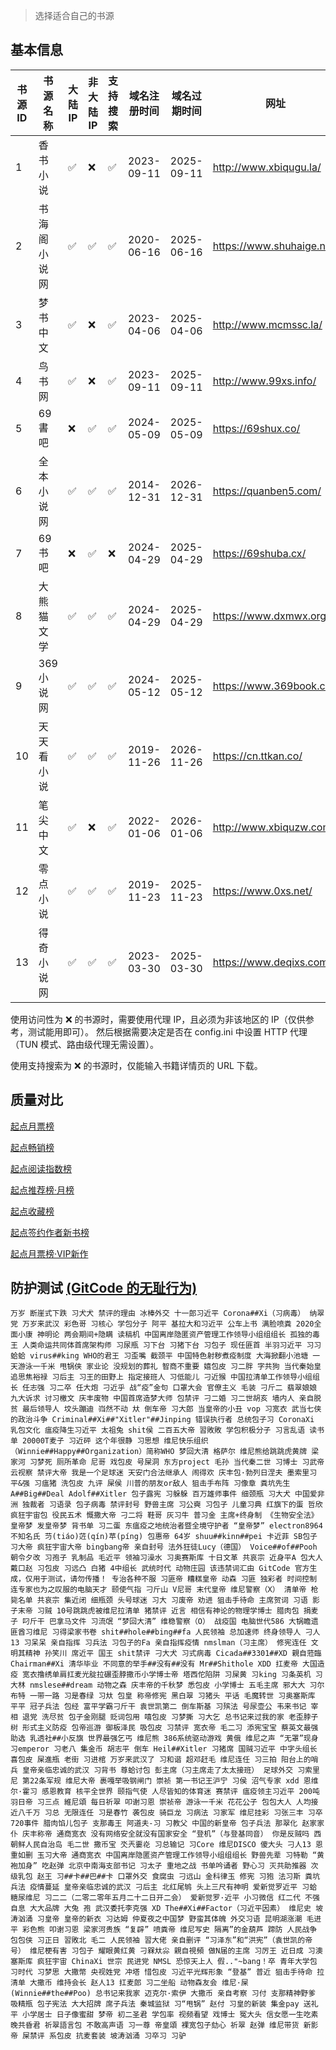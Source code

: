 > 选择适合自己的书源

## 基本信息

| 书源 ID | 书源名称   | 大陆 IP | 非大陆 IP | 支持搜索 | 域名注册时间     | 域名过期时间     | 网址                          |
|-------|--------|-------|--------|------|------------|------------|-----------------------------|
| 1     | 香书小说   | ✅     | ❌      | ✅    | 2023-09-11 | 2025-09-11 | <http://www.xbiqugu.la/>    |
| 2     | 书海阁小说网 | ✅     | ✅      | ✅    | 2020-06-16 | 2025-06-16 | <https://www.shuhaige.net/> |
| 3     | 梦书中文   | ✅     | ❌      | ✅    | 2023-04-06 | 2025-04-06 | <http://www.mcmssc.la/>     |
| 4     | 鸟书网    | ✅     | ❌      | ✅    | 2023-09-11 | 2025-09-11 | <http://www.99xs.info/>     |
| 5     | 69書吧   | ❌     | ✅      | ✅    | 2024-05-09 | 2025-05-09 | <https://69shux.co/>        |
| 6     | 全本小说网  | ✅     | ✅      | ✅    | 2014-12-31 | 2026-12-31 | https://quanben5.com/       |
| 7     | 69书吧   | ❌     | ✅      | ❌    | 2024-04-29 | 2025-04-29 | https://69shuba.cx/         |
| 8     | 大熊猫文学  | ✅     | ✅      | ✅    | 2024-04-29 | 2025-04-29 | https://www.dxmwx.org/      |
| 9     | 369小说网 | ✅     | ✅      | ✅    | 2024-05-12 | 2025-05-12 | https://www.369book.cc/     |
| 10    | 天天看小说  | ✅     | ✅      | ✅    | 2019-11-26 | 2026-11-26 | https://cn.ttkan.co/        |
| 11    | 笔尖中文   | ✅     | ❌      | ✅    | 2022-01-06 | 2026-01-06 | http://www.xbiquzw.com/     |
| 12    | 零点小说   | ✅     | ✅      | ✅    | 2019-11-23 | 2025-11-23 | https://www.0xs.net/        |
| 13    | 得奇小说网  | ✅     | ✅      | ✅    | 2023-03-30 | 2025-03-30 | https://www.deqixs.com/     |

使用访问性为 ❌ 的书源时，需要使用代理 IP，且必须为非该地区的 IP（仅供参考，测试能用即可）。
然后根据需要决定是否在 config.ini 中设置 HTTP 代理（TUN 模式、路由级代理无需设置）。

使用支持搜索为 ❌ 的书源时，仅能输入书籍详情页的 URL 下载。

## 质量对比

[起点月票榜](qidian_rank/起点月票榜.md)

[起点畅销榜](qidian_rank/起点畅销榜.md)

[起点阅读指数榜](qidian_rank/起点阅读指数榜.md)

[起点推荐榜·月榜](qidian_rank/起点推荐榜·月榜.md)

[起点收藏榜](qidian_rank/起点收藏榜.md)

[起点签约作者新书榜](qidian_rank/起点签约作者新书榜.md)

[起点月票榜·VIP新作](qidian_rank/起点月票榜·VIP新作.md)

## 防护测试 [(GitCode 的无耻行为)](https://www.cnblogs.com/gt-it/p/18271287)

```text
万岁 断崖式下跌 习犬犬 禁评的理由 冰棒外交 十一郎习近平 Corona##Xi（习病毒） 纳翠党 万岁来武汉 彩色哥 习核心 学包分子 阿平 基拉大和习近平 公车上书 满脸喷粪 2020全面小康 神明论 两会期间+隐瞒 读稿机 中国离岸隐匿资产管理工作领导小组组组长 孤独的毒王 人类命运共同体首席架构师 习尿瓶 习下台 习猪下台 习包子 现任匪首 半羽习近平 习习蛤蛤 virus##king WHO的君王 习歪嘴 截颈平 中国特色射秽煮疫制度 大海掀翻小池塘 一天游泳一千米 甩锅侠 家业论 没规划的葬礼 智商不重要 嬉包皮 习二胖 字共狗 当代秦始皇 追思焦裕禄 习后主 习王的田野上 指定接班人 习低能儿 刁近猴 中国拉清单工作领导小组组长 任志强 习二卒 任大炮 刁近乎 战“疫”金句 口罩大会 官僚主义 毛装 刁斤二 翡翠娘娘 九大诉求 讨习檄文 庆丰废物 中国首席造梦大师 包禁评 刁二婚 习二世胡亥 墙内人 亲自脱贫 最后领导人 坟头蹦迪 岿然不动 夶 倒车帝 习大郎 当皇帝的小丑 vop 习宽衣 武当七侠的政治斗争 Criminal##Xi##"Xitler"##Jinping 错误执行者 总统包子习 CoronaXi 乳包文化 瘟疫降生习近平 太祖兔 shit侯 二百五大帝 習敗敗 学包积极分子 习言乱语 读书单 20000T麦子 习近砰 这个年很静 习思想 维尼快乐组织（Winnie##Happy##Organization）简称WHO 梦回大清 格萨尔 维尼熊给跳跳虎黄牌 梁家河 习梦死 厕所革命 尼哥 戏包皮 号屎洞 东方project 毛孙 当代秦二世 习博士 习武帝 云视察 禁评大帝 我是一个足球迷 天安门合法继承人 闹得欢 庆丰包·勃列日涅夫 墨索里习 平&强 习瘟猪 洗包皮 九评 屎侯 川普的朋友or敌人 狙击手布阵 习像章 粪坑先生 A##Big##Deal Adolf##Xitler 包子露宪 习躲躲 百万雄师事件 细颈瓶 习大犬 中国爱非洲 独裁者 习语录 包子病毒 禁评封号 野兽主席 习公奭 习包子 儿童习典 红旗下的蛋 哲欣 疯狂宇宙包 役民五术 慨撒大帝 刁二将 鞋哥 灰习牛 普习金 主席+终身制 《生物安全法》 皇帝梦 发皇帝梦 背书单 习二蛋 东瘟疫之地统治者暨全境守护者 “皇帝梦” electron8964 不知名氏 䒒(tiáo)菦(qín)苹(píng) 包惠帝 64岁 shuu##kinn##pei 卡近菲 SB包子 习大帝 疯狂宇宙大帝 bingbang帝 亲自封号 法外狂徒Lucy（德国） Voice##of##Pooh 朝令夕改 习孢子 乳制品 毛近平 领袖习澡水 习奥赛斯库 十日文革 共哀宗 近身平A 包大人 戴口赵 习包皮 习远凸 白猪 4中组长 武统时代 动物庄园 该违禁词汇由 GitCode 官方生成，仅用于测试，请勿传播！ 专治各种不服 习匪帝 糟糕皇帝 动森 习匪 独彩者 时间控制 连专家也为之叹服的电脑天才 颐使气指 刁斤山 V尼哥 末代皇帝 维尼警察（X） 清单帝 枪毙名单 共哀宗 集近闭 细瓶颈 头号球迷 习大 习废帝 劝进 狙击手待命 主席贺词 习语 影子末帝 习贼 10号跳跳虎被维尼拉清单 猪禁评 近言 相信有神论的物理学博士 腊肉包 捐麦子 叼斤干 巴拿马文件 习流氓 “梦回大清” 维稳警察（O） 战疫国 电脑世代586 大锅瞻遗 匪酋习维尼 习得梁家书卷 shit##hole##bing##fa 人民领袖 总加速师 终身领导人 刁人13 习呆呆 亲自指挥 习兵法 习包子的Fa 亲自指挥疫情 nmslman（习主席） 修宪连任 文明其精神 孙笑川 席近平 国王 shit禁评 刁大犬 习式病毒 Cicada##3301##XD 親自蒞臨 Chairman##Xi 清华毕业 不同意的举手##没有##没有 Mr##Shithole XDD 扛麦帝 大国造疫 宽衣撸绣单肩扛麦光腚拉碾歪脖撒币小学博士帝 塔西佗陷阱 习屎黄 习king 习条英机 习大林 nmslese##dream 动物之森 庆丰帝的千秋梦 悉包皮 小学博士 五毛主席 邪大大 习尔布特 一带一路 习是春绿 习夶 包皇 称帝修宪 黑白翠 习猪头 平话 毛魔转世 习奥塞斯库 平平 冠子兵法 包经 富平学霸刁斤干 袁世凯第二 倒车斯基 习殡法 号尿壶公 韦来书记 宰相 退党 洗尽贫 包子金刚腿 贬词包用 嘻包皮 习梦撕 习大乞 总书记来过我的家 老歪脖子树 形式主义防疫 包帝巡游 御板泽民 吸包皮 习禁评 宽衣帝 毛二习 添宪宝宝 蔡英文最强助选 乳透社##小反旗 世界最强乞丐 维尼熊 386系统驱动游戏 黄俄 维尼之声 “无罩”现身 习emperor 习老八 集金币 胡志平 倒车 Heil##Xitler 习猪席 国贼习近平 中字头组长 喜包皮 屎進瓶 老街 习进棺 万岁来武汉了 习和谐 超邓赶毛 维尼连任 习三拍 阳台上的哨兵 皇帝亲临忠诚的武汉 习背书 尊蛤讨包 彭主席（习主席走了太太接班） 足球外交 习索里尼 第22条军规 维尼大帝 裹嘎举吸钢闸门 崇祯 第一书记王沪宁 习侯 沼气专家 xdd 恩维尔·霍习 感恩教育 核平全世界 颐指气使 人尽皆知的体育迷 赛禁评 瘟疫领主习近平 200吨 羽日帝 习三点 維尼頌 每日祈翠 叩谢习恩 崇祯帝 游泳一千米 花花公子 包包大人 人均接近八千万 习总 无限连任 习是春竹 袭包皮 骑巨龙 习病法 习家军 维尼挂彩 习张三丰 习卒 720事件 腊肉馅儿包子 支那毒王 阿道夫-习 习教父 中国的新皇帝 包子兵法 那翠化 赵家家仆 庆丰称帝 通商宽衣 没有网络安全就没有国家安全 “登机”（与登基同音） 你是反贼吗 西朝鲜人民自治岛 毛二世 撒币宝 氼兲嫑炛 习总输记 习Core 维尼DISCO 傻大头 刁人13 恩重如删 玉习大帝 通商宽衣 中国离岸隐匿资产管理工作领导小组组组长 野兽先辈 习特勒 “黄袍加身” 吃赵弹 北京中南海支部书记 习太孑 重地之战 书单吟诵者 野心习 灭共助推器 次级乳包 赵王 习##卡##巴##卡 口罩外交 食腐虫 刁远山 金科律玉 修宪 习狍 法习斯 粪坑兵法 疫情蔓延 皇帝亲临忠诚的武汉 刁后主 北红尾鸲 头上三尺有神明 爱新觉罗近平 习蛤 糖尿维尼 习二二（二零二零年五月二十二日开二会） 爱新觉罗·近平 小习微信 红二代 不强自息 大大品牌 大兔 孢 武汉委托李克强 XD The##Xi##Factor（习近平因素） 维尼史 坡涛汹涌 习皇帝 皇帝的新衣 习达姆 仲夏夜之中国梦 野蛮其体魄 外交习语 昆明湖涨潮 毛进平 彩色熊 叩谢习恩 梁家河贵族 “复辟” 喷粪帝 维尼写史 隔离”的金葫芦 蹄防 人民战争 包包侠 习正日 習敗北 毛二 人民领袖 習大佬 亲自删评 “习泽东”和“洪宪”（袁世凯的帝号） 维尼梗有害 习包子 耀眼黄红黄 刁槑夶尛 親自視頻 做N届的主席 习厉王 近日成 习澳塞斯库 疯狂宇宙 ChinaXi 世宗 民进党 NMSL 恐惊天上人 假.."~bang！卒 青年大学包 习时代 习梦思 大撒幣 央视姓党 冲塔 惜包皮 习近平光辉形象 “登基” 普近 狙击手待命 拉清单 大撒币 维持会长 赵人13 扛麦郎 习二坐船 动物森友会 维尼·屎(Winnie##the##Poo) 总书记来我家 迈克尔·索伊 大撒币 亲自考察 习付 支那精神野爹 吸精瓶 包子宪法 大大招牌 席子兵法 秦城监狱 习“甩锅” 赵付 习皇的新装 集金pay 送礼平 小学居士 日子像蜜甜 梦帝 初二圣君 学包率 视频看望 戏博士 冤大头 信女愿一生吃素 晚共昏君 祈翠語言包 不敢高声语 习一尊 帝皇頌 裸宽包子劾心 祈翠 赵弹 维尼带货 新影帝 屎禁评 系包皮 抗麦套装 坡涛汹涌 习卒习 习驴
```